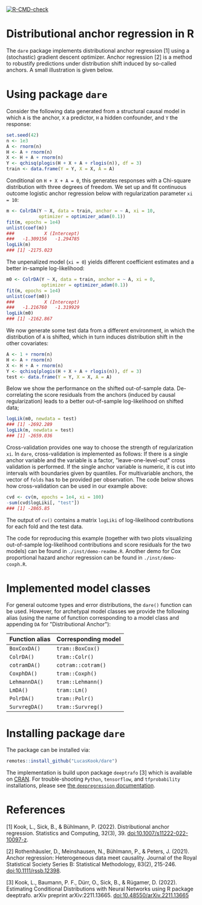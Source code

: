 <!-- badges: start -->
  [![R-CMD-check](https://github.com/LucasKook/dare/actions/workflows/R-CMD-check.yaml/badge.svg)](https://github.com/LucasKook/dare/actions/workflows/R-CMD-check.yaml)
<!-- badges: end -->

# Distributional anchor regression in R

The `dare` package implements distributional anchor regression [1] using a
(stochastic) gradient descent optimizer. Anchor regression [2] is a method to
robustify predictions under distribution shift induced by so-called anchors.
A small illustration is given below.

# Using package `dare`

Consider the following data generated from a structural causal model in which
`A` is the anchor, `X` a predictor, `H` a hidden confounder, and `Y` the 
response:
```r
set.seed(42)
n <- 1e3
A <- rnorm(n)
H <- A + rnorm(n)
X <- H + A + rnorm(n)
Y <- qchisq(plogis(H + X + A + rlogis(n)), df = 3)
train <- data.frame(Y = Y, X = X, A = A)
```

Conditional on `H + X + A = 0`, this generates responses with a Chi-square
distribution with three degrees of freedom. We set up and fit continuous outcome
logistic anchor regression below with regularization parameter `xi = 10`:
```r
m <- ColrDA(Y ~ X, data = train, anchor = ~ A, xi = 10, 
            optimizer = optimizer_adam(0.1))
fit(m, epochs = 1e4)
unlist(coef(m))
###           X (Intercept) 
###   -1.309156   -1.294785 
logLik(m)
### [1] -2175.023
```

The unpenalized model (`xi = 0`) yields different coefficient estimates and
a better in-sample log-likelihood:
```r
m0 <- ColrDA(Y ~ X, data = train, anchor = ~ A, xi = 0, 
             optimizer = optimizer_adam(0.1))
fit(m, epochs = 1e4)
unlist(coef(m0))
###           X (Intercept) 
###   -1.216760   -1.319929 
logLik(m0)
### [1] -2162.867
```

We now generate some test data from a different environment, in which the
distribution of `A` is shifted, which in turn induces distribution shift in the
other covariates:
```r
A <- 1 + rnorm(n)
H <- A + rnorm(n)
X <- H + A + rnorm(n)
Y <- qchisq(plogis(H + X + A + rlogis(n)), df = 3)
test <- data.frame(Y = Y, X = X, A = A)
```

Below we show the performance on the shifted out-of-sample data. De-correlating
the score residuals from the anchors (induced by causal regularization) leads
to a better out-of-sample log-likelihood on shifted data;
```r
logLik(m0, newdata = test)
### [1] -2692.289
logLik(m, newdata = test)
### [1] -2659.036
```

Cross-validation provides one way to choose the strength of regularization
`xi`. In `dare`, cross-validation is implemented as follows: If there is
a single anchor variable and the variable is a factor, "leave-one-level-out"
cross validation is performed. If the single anchor variable is numeric, it
is cut into intervals with boundaries given by quantiles. For multivariable
anchors, the vector of `folds` has to be provided per observation. The code
below shows how cross-validation can be used in our example above:
```r
cvd <- cv(m, epochs = 1e4, xi = 100)
-sum(cvd$logLiki[, "test"])
### [1] -2865.85
```
The output of `cv()` contains a matrix `logLiki` of log-likelihood contributions 
for each fold and the test data.

The code for reproducing this example (together with two plots visualizing
out-of-sample log-likelihood contributions and score residuals for the two
models) can be found in `./inst/demo-readme.R`. Another demo for Cox 
proportional hazard anchor regression can be found in `./inst/demo-coxph.R`.

# Implemented model classes

For general outcome types and error distributions, the `dare()` function
can be used. However, for archetypal model classes we provide the following
alias (using the name of function corresponding to a model class and appending
`DA` for "Distributional Anchor"):

| **Function alias**  | **Corresponding model**    |
|---------------------|----------------------------|
| `BoxCoxDA()`        | `tram::BoxCox()`           | 
| `ColrDA()`          | `tram::Colr()`             |
| `cotramDA()`        | `cotram::cotram()`         |
| `CoxphDA()`         | `tram::Coxph()`            |
| `LehmannDA()`       | `tram::Lehmann()`          |
| `LmDA()`            | `tram::Lm()`               |
| `PolrDA()`          | `tram::Polr()`             |
| `SurvregDA()`       | `tram::Survreg()`          |

# Installing package `dare`

The package can be installed via:
```r
remotes::install_github("LucasKook/dare")
```

The implementation is build upon package `deeptrafo` [3] which is available on
[CRAN](https://CRAN.R-project.org/package=deeptrafo). For trouble-shooting
`Python`, `tensorflow`, and `tfprobability` installations, please see
[the `deepregression` documentation](https://github.com/neural-structured-additive-learning/deepregression#troubleshooting).

# References

[1] Kook, L., Sick, B., & Bühlmann, P. (2022). Distributional anchor regression. Statistics and Computing, 32(3), 39. [doi:10.1007/s11222-022-10097-z](https://doi.org/10.1007/s11222-022-10097-z).

[2] Rothenhäusler, D., Meinshausen, N., Bühlmann, P., & Peters, J. (2021). Anchor regression: Heterogeneous data meet causality. Journal of the Royal Statistical Society Series B: Statistical Methodology, 83(2), 215-246. [doi:10.1111/rssb.12398](https://doi.org/10.1111/rssb.12398).

[3] Kook, L., Baumann, P. F., Dürr, O., Sick, B., & Rügamer, D. (2022). Estimating Conditional Distributions with Neural Networks using R package deeptrafo. arXiv preprint arXiv:2211.13665.
[doi:10.48550/arXiv.2211.13665](https://doi.org/10.48550/arXiv.2211.13665)
